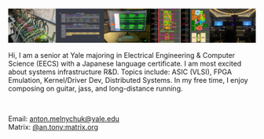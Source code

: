 ![Banner](./github_banner.png)

Hi, I am a senior at Yale majoring in Electrical Engineering & Computer Science (EECS) with a Japanese language certificate. I am most excited about systems infrastructure R&D. Topics include: ASIC (VLSI), FPGA Emulation, Kernel/Driver Dev, Distributed Systems. In my free time, I enjoy composing on guitar, jass, and long-distance running.

<img src="https://komarev.com/ghpvc/?username=anton-mel&style=flat-square&color=blue" alt=""/></img>

Email: anton.melnychuk@yale.edu <br>
Matrix: [@an.tony:matrix.org](https://matrix.to/#/@an.tony:matrix.org) <br>
